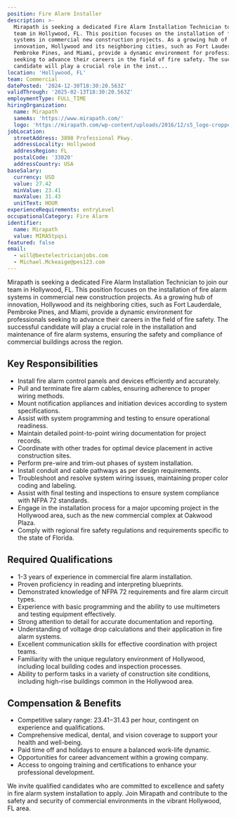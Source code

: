 ```yaml
---
position: Fire Alarm Installer
description: >-
  Mirapath is seeking a dedicated Fire Alarm Installation Technician to join our
  team in Hollywood, FL. This position focuses on the installation of fire alarm
  systems in commercial new construction projects. As a growing hub of
  innovation, Hollywood and its neighboring cities, such as Fort Lauderdale,
  Pembroke Pines, and Miami, provide a dynamic environment for professionals
  seeking to advance their careers in the field of fire safety. The successful
  candidate will play a crucial role in the inst...
location: 'Hollywood, FL'
team: Commercial
datePosted: '2024-12-30T18:30:20.563Z'
validThrough: '2025-02-13T18:30:20.563Z'
employmentType: FULL_TIME
hiringOrganization:
  name: Mirapath
  sameAs: 'https://www.mirapath.com/'
  logo: 'https://mirapath.com/wp-content/uploads/2016/12/s5_logo-cropped.png'
jobLocation:
  streetAddress: 3898 Professional Pkwy.
  addressLocality: Hollywood
  addressRegion: FL
  postalCode: '33020'
  addressCountry: USA
baseSalary:
  currency: USD
  value: 27.42
  minValue: 23.41
  maxValue: 31.43
  unitText: HOUR
experienceRequirements: entryLevel
occupationalCategory: Fire Alarm
identifier:
  name: Mirapath
  value: MIRA5tpqsi
featured: false
email:
  - will@bestelectricianjobs.com
  - Michael.Mckeaige@pes123.com
---
```




Mirapath is seeking a dedicated Fire Alarm Installation Technician to join our team in Hollywood, FL. This position focuses on the installation of fire alarm systems in commercial new construction projects. As a growing hub of innovation, Hollywood and its neighboring cities, such as Fort Lauderdale, Pembroke Pines, and Miami, provide a dynamic environment for professionals seeking to advance their careers in the field of fire safety. The successful candidate will play a crucial role in the installation and maintenance of fire alarm systems, ensuring the safety and compliance of commercial buildings across the region.

## Key Responsibilities
- Install fire alarm control panels and devices efficiently and accurately.
- Pull and terminate fire alarm cables, ensuring adherence to proper wiring methods.
- Mount notification appliances and initiation devices according to system specifications.
- Assist with system programming and testing to ensure operational readiness.
- Maintain detailed point-to-point wiring documentation for project records.
- Coordinate with other trades for optimal device placement in active construction sites.
- Perform pre-wire and trim-out phases of system installation.
- Install conduit and cable pathways as per design requirements.
- Troubleshoot and resolve system wiring issues, maintaining proper color coding and labeling.
- Assist with final testing and inspections to ensure system compliance with NFPA 72 standards.
- Engage in the installation process for a major upcoming project in the Hollywood area, such as the new commercial complex at Oakwood Plaza.
- Comply with regional fire safety regulations and requirements specific to the state of Florida.

## Required Qualifications
- 1-3 years of experience in commercial fire alarm installation.
- Proven proficiency in reading and interpreting blueprints.
- Demonstrated knowledge of NFPA 72 requirements and fire alarm circuit types.
- Experience with basic programming and the ability to use multimeters and testing equipment effectively.
- Strong attention to detail for accurate documentation and reporting.
- Understanding of voltage drop calculations and their application in fire alarm systems.
- Excellent communication skills for effective coordination with project teams.
- Familiarity with the unique regulatory environment of Hollywood, including local building codes and inspection processes.
- Ability to perform tasks in a variety of construction site conditions, including high-rise buildings common in the Hollywood area.

## Compensation & Benefits
- Competitive salary range: $23.41-$31.43 per hour, contingent on experience and qualifications.
- Comprehensive medical, dental, and vision coverage to support your health and well-being.
- Paid time off and holidays to ensure a balanced work-life dynamic.
- Opportunities for career advancement within a growing company.
- Access to ongoing training and certifications to enhance your professional development.

We invite qualified candidates who are committed to excellence and safety in fire alarm system installation to apply. Join Mirapath and contribute to the safety and security of commercial environments in the vibrant Hollywood, FL area.